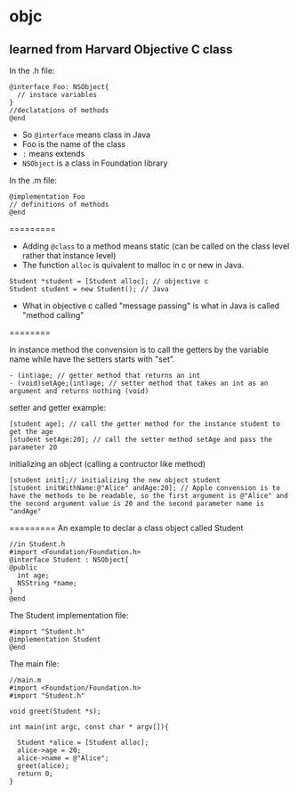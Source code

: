 # objc

## learned from Harvard Objective C class

In the .h file:
```
@interface Foo: NSObject{
  // instace variables
}
//declatations of methods
@end
```
* So `@interface` means class in Java
* Foo is the name of the class
* `:` means extends
* `NSObject` is a class in Foundation library

In the .m file:
```
@implementation Foo
// definitions of methods
@end
```

=========

* Adding `@class` to a method means static (can be called on the class level rather that instance level)
* The function `alloc` is quivalent to malloc in c or new in Java. 
```
Student *student = [Student alloc]; // objective c
Student student = new Student(); // Java
```
* What in objective c called "message passing" is what in Java is called "method calling"

========

In instance method the convension is to call the getters by the variable name while have the setters starts with "set".
```
- (int)age; // getter method that returns an int
- (void)setAge;(int)age; // setter method that takes an int as an argument and returns nothing (void) 
```
setter and getter example:
```
[student age]; // call the getter method for the instance student to get the age 
[student setAge:20]; // call the setter method setAge and pass the parameter 20
```
initializing an object (calling a contructor like method)
```
[student init];// initializing the new object student
[student initWithName:@"Alice" andAge:20]; // Apple convension is to have the methods to be readable, so the first argument is @"Alice" and the second argument value is 20 and the second parameter name is "andAge"
```

=========
An example to declar a class object called Student
```
//in Student.h
#import <Foundation/Foundation.h>
@interface Student : NSObject{
@public
  int age;
  NSString *name;
}
@end
```
The Student implementation file:
```
#import "Student.h"
@implementation Student
@end
```
The main file:
```
//main.m
#import <Foundation/Foundation.h>
#import "Student.h"

void greet(Student *s);

int main(int argc, const char * argv[]){

  Student *alice = [Student alloc];
  alice->age = 20;
  alice->name = @"Alice";
  greet(alice);
  return 0;
}

```


